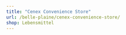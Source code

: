 ```yaml
---
title: "Cenex Convenience Store"
url: /belle-plaine/cenex-convenience-store/
shop: Lebensmittel
---
```

